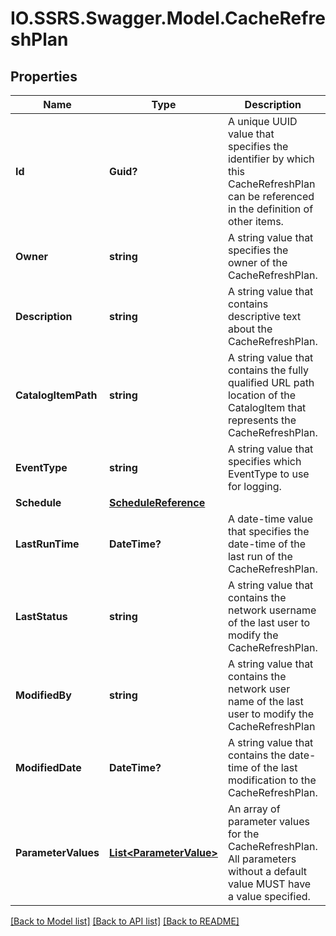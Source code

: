 # IO.SSRS.Swagger.Model.CacheRefreshPlan
## Properties

Name | Type | Description | Notes
------------ | ------------- | ------------- | -------------
**Id** | **Guid?** | A unique UUID value that specifies the identifier by which this CacheRefreshPlan can be referenced in the definition of other items. | [optional] 
**Owner** | **string** | A string value that specifies the owner of the CacheRefreshPlan. | [optional] 
**Description** | **string** | A string value that contains descriptive text about the CacheRefreshPlan. | [optional] 
**CatalogItemPath** | **string** | A string value that contains the fully qualified URL path location of the CatalogItem that represents the CacheRefreshPlan. | [optional] 
**EventType** | **string** | A string value that specifies which EventType to use for logging. | [optional] 
**Schedule** | [**ScheduleReference**](ScheduleReference.md) |  | [optional] 
**LastRunTime** | **DateTime?** | A date-time value that specifies the date-time of the last run of the CacheRefreshPlan. | [optional] 
**LastStatus** | **string** | A string value that contains the network username of the last user to modify the CacheRefreshPlan. | [optional] 
**ModifiedBy** | **string** | A string value that contains the network user name of the last user to modify the CacheRefreshPlan | [optional] 
**ModifiedDate** | **DateTime?** | A string value that contains the date-time of the last modification to the CacheRefreshPlan. | [optional] 
**ParameterValues** | [**List&lt;ParameterValue&gt;**](ParameterValue.md) | An array of parameter values for the CacheRefreshPlan. All parameters without a default value MUST have a value specified. | [optional] 

[[Back to Model list]](../README.md#documentation-for-models) [[Back to API list]](../README.md#documentation-for-api-endpoints) [[Back to README]](../README.md)

